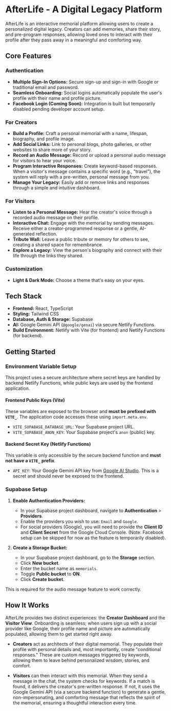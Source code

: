 # AfterLife - A Digital Legacy Platform

AfterLife is an interactive memorial platform allowing users to create a personalized digital legacy. Creators can add memories, share their story, and pre-program responses, allowing loved ones to interact with their profile after they pass away in a meaningful and comforting way.

## Core Features

### Authentication
- **Multiple Sign-In Options:** Secure sign-up and sign-in with Google or traditional email and password.
- **Seamless Onboarding:** Social logins automatically populate the user's profile with their name and profile picture.
- **Facebook Login (Coming Soon):** Integration is built but temporarily disabled pending developer account setup.

### For Creators
- **Build a Profile:** Craft a personal memorial with a name, lifespan, biography, and profile image.
- **Add Social Links:** Link to personal blogs, photo galleries, or other websites to share more of your story.
- **Record an Audio Message:** Record or upload a personal audio message for visitors to hear your voice.
- **Program Interactive Responses:** Create keyword-based responses. When a visitor's message contains a specific word (e.g., "travel"), the system will reply with a pre-written, personal message from you.
- **Manage Your Legacy:** Easily add or remove links and responses through a simple and intuitive dashboard.

### For Visitors
- **Listen to a Personal Message:** Hear the creator's voice through a recorded audio message on their profile.
- **Interactive Chat:** Engage with the memorial by sending messages. Receive either a creator-programmed response or a gentle, AI-generated reflection.
- **Tribute Wall:** Leave a public tribute or memory for others to see, creating a shared space for remembrance.
- **Explore a Legacy:** View the person's biography and connect with their life through the links they shared.

### Customization
- **Light & Dark Mode:** Choose a theme that's easy on your eyes.

## Tech Stack

- **Frontend:** React, TypeScript
- **Styling:** Tailwind CSS
- **Database, Auth & Storage:** Supabase
- **AI:** Google Gemini API (`@google/genai`) via secure Netlify Functions
- **Build Environment:** Netlify with Vite (for frontend) and Netlify Functions (for backend).

## Getting Started

### Environment Variable Setup

This project uses a secure architecture where secret keys are handled by backend Netlify Functions, while public keys are used by the frontend application.

#### Frontend Public Keys (Vite)
These variables are exposed to the browser and **must be prefixed with `VITE_`**. The application code accesses these using `import.meta.env`.

-   `VITE_SUPABASE_DATABASE_URL`: Your Supabase project URL.
-   `VITE_SUPABASE_ANON_KEY`: Your Supabase project's `anon` (public) key.

#### Backend Secret Key (Netlify Functions)
This variable is only accessible by the secure backend function and **must not have a `VITE_` prefix**.

-   `API_KEY`: Your Google Gemini API key from [Google AI Studio](https://aistudio.google.com/app/apikey). This is a secret and should never be exposed to the frontend.

### Supabase Setup

1.  **Enable Authentication Providers:**
    - In your Supabase project dashboard, navigate to **Authentication** > **Providers**.
    - Enable the providers you wish to use: `Email` and `Google`.
    - For social providers (Google), you will need to provide the **Client ID** and **Client Secret** from the Google Cloud Console. (Note: Facebook setup can be skipped for now as the feature is temporarily disabled).

2.  **Create a Storage Bucket:**
    -   In your Supabase project dashboard, go to the **Storage** section.
    -   Click **New bucket**.
    -   Enter the bucket name as `memorials`.
    -   Toggle **Public bucket** to **ON**.
    -   Click **Create bucket**.

This is required for the audio message feature to work correctly.

## How It Works

AfterLife provides two distinct experiences: the **Creator Dashboard** and the **Visitor View**. Onboarding is seamless; when users sign up with a social provider like Google, their profile name and picture are automatically populated, allowing them to get started right away.

- **Creators** act as architects of their digital memorial. They populate their profile with personal details and, most importantly, create "conditional responses." These are custom messages triggered by keywords, allowing them to leave behind personalized wisdom, stories, and comfort.

- **Visitors** can then interact with this memorial. When they send a message in the chat, the system checks for keywords. If a match is found, it delivers the creator's pre-written response. If not, it uses the Google Gemini API (via a secure backend function) to generate a gentle, non-impersonating, and comforting message that reflects the spirit of the memorial, ensuring a thoughtful interaction every time.
